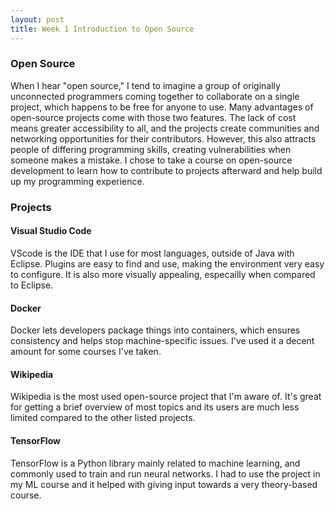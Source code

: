 ```yaml
---
layout: post
title: Week 1 Introduction to Open Source
---
```



### Open Source
When I hear "open source," I tend to imagine a group of originally unconnected programmers coming together to collaborate on a single project, which happens to be free for anyone to use. Many advantages of open-source projects come with those two features. The lack of cost means greater accessibility to all, and the projects create communities and networking opportunities for their contributors. However, this also attracts people of differing programming skills, creating vulnerabilities when someone makes a mistake. I chose to take a course on open-source development to learn how to contribute to projects afterward and help build up my programming experience.
<!--more-->
### Projects

#### Visual Studio Code
VScode is the IDE that I use for most languages, outside of Java with Eclipse. Plugins are easy to find and use, making the environment very easy to configure. It is also more visually appealing, especailly when compared to Eclipse.

#### Docker
Docker lets developers package things into containers, which ensures consistency and helps stop machine-specific issues. I've used it a decent amount for some courses I've taken.

#### Wikipedia
Wikipedia is the most used open-source project that I'm aware of. It's great for getting a brief overview of most topics and its users are much less limited compared to the other listed projects.

#### TensorFlow
TensorFlow is a Python library mainly related to machine learning, and commonly used to train and run neural networks. I had to use the project in my ML course and it helped with giving input towards a very theory-based course.
